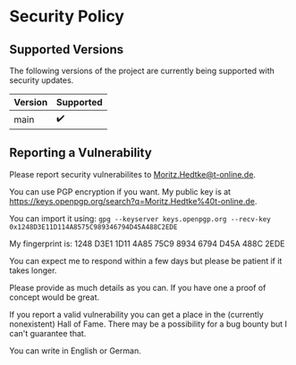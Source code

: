 <!--
/*
projektwahl-lit is a software to manage choosing projects and automatically assigning people to projects.
Copyright (C) 2021 Moritz Hedtke

This program is free software: you can redistribute it and/or modify
it under the terms of the GNU Affero General Public License as published
by the Free Software Foundation, either version 3 of the License, or
(at your option) any later version.

This program is distributed in the hope that it will be useful,
but WITHOUT ANY WARRANTY; without even the implied warranty of
MERCHANTABILITY or FITNESS FOR A PARTICULAR PURPOSE. See the
GNU Affero General Public License for more details.

You should have received a copy of the GNU Affero General Public License
along with this program. If not, see https://www.gnu.org/licenses/.
*/
/*!
https://github.com/projektwahl/projektwahl-lit
SPDX-License-Identifier: AGPL-3.0-or-later
SPDX-FileCopyrightText: 2021 Moritz Hedtke <Moritz.Hedtke@t-online.de>
*/
-->

# Security Policy

## Supported Versions

The following versions of the project are
currently being supported with security updates.

| Version | Supported          |
| ------- | ------------------ |
| main    | :heavy_check_mark: |

## Reporting a Vulnerability

Please report security vulnerabilites to Moritz.Hedtke@t-online.de.

You can use PGP encryption if you want.
My public key is at https://keys.openpgp.org/search?q=Moritz.Hedtke%40t-online.de.

You can import it using: `gpg --keyserver keys.openpgp.org --recv-key 0x1248D3E11D114A8575C989346794D45A488C2EDE`

My fingerprint is: 1248 D3E1 1D11 4A85 75C9 8934 6794 D45A 488C 2EDE

You can expect me to respond within a few days but please be patient if it takes longer.

Please provide as much details as you can. If you have one a proof of concept would be great.

If you report a valid vulnerability you can get a place in the (currently nonexistent) Hall of Fame.
There may be a possibility for a bug bounty but I can't guarantee that.

You can write in English or German.
